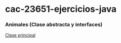 # cac-23651-ejercicios-java

### Animales (Clase abstracta y interfaces)

[Clase principal](https://github.com/victorManuelMarquez/cac-23651-ejercicios-java/blob/main/animales/src/ejecutable/Programa.java)
